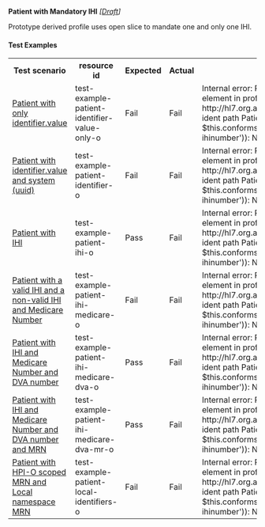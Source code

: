 **Patient with Mandatory IHI** *[[Draft](http://hl7.org/fhir/r4/valueset-publication-status.html)]*

Prototype derived profile uses open slice to mandate one and only one IHI.

#### Test Examples

<table class="list" style="width:100%">
    <colgroup>
       <col span="1" style="width: 19%;"/>
       <col span="1" style="width: 25%;"/>
       <col span="1" style="width: 10%;"/>
       <col span="1" style="width: 10%;"/>
       <col span="1" style="width: 20%;"/>
    </colgroup>
	<tbody>
      <tr>
        <th>Test scenario</th>
        <th>resource id</th>
        <th>Expected</th>
        <th>Actual</th>
		<th>Notes</th>
      </tr>
      <tr>
        <td><a href="Patient-test-example-patient-identifier-value-only-o.html">Patient with only identifier.value</a></td>
        <td>test-example-patient-identifier-value-only-o</td>
        <td>Fail</td>
        <td>Fail</td>
        <td>Internal error: Problem evaluating slicing expression for element in profile http://hl7.org.au/fhir/StructureDefinition/patient-ident-slice-ident path Patient.identifier[0] (fhirPath = true and $this.conformsTo('http://hl7.org.au/fhir/StructureDefinition/au-ihinumber')): Not supported yet</td>
      </tr>
      <tr>
        <td><a href="Patient-test-example-patient-identifier-o.html">Patient with identifier.value and system (uuid)</a></td>
        <td>test-example-patient-identifier-o</td>
        <td>Fail</td>
        <td>Fail</td>
        <td>Internal error: Problem evaluating slicing expression for element in profile http://hl7.org.au/fhir/StructureDefinition/patient-ident-slice-ident path Patient.identifier[0] (fhirPath = true and $this.conformsTo('http://hl7.org.au/fhir/StructureDefinition/au-ihinumber')): Not supported yet</td>
      </tr>
      <tr>
        <td><a href="Patient-test-example-patient-ihi-o.html">Patient with IHI</a></td>
        <td>test-example-patient-ihi-o</td>
        <td>Pass</td>
        <td>Fail</td>
        <td>Internal error: Problem evaluating slicing expression for element in profile http://hl7.org.au/fhir/StructureDefinition/patient-ident-slice-ident path Patient.identifier[0] (fhirPath = true and $this.conformsTo('http://hl7.org.au/fhir/StructureDefinition/au-ihinumber')): Not supported yet</td>
      </tr>
      <tr>
        <td><a href="Patient-test-example-patient-ihi-medicare-o.html">Patient with a valid IHI and a non-valid IHI and Medicare Number</a></td>
        <td>test-example-patient-ihi-medicare-o</td>
        <td>Fail</td>
        <td>Fail</td>
        <td>Internal error: Problem evaluating slicing expression for element in profile http://hl7.org.au/fhir/StructureDefinition/patient-ident-slice-ident path Patient.identifier[0] (fhirPath = true and $this.conformsTo('http://hl7.org.au/fhir/StructureDefinition/au-ihinumber')): Not supported yet</td>
      </tr>
      <tr>
        <td><a href="Patient-test-example-patient-ihi-medicare-dva-o.html">Patient with IHI and Medicare Number and DVA number</a></td>
        <td>test-example-patient-ihi-medicare-dva-o</td>
        <td>Pass</td>
        <td>Fail</td>
        <td>Internal error: Problem evaluating slicing expression for element in profile http://hl7.org.au/fhir/StructureDefinition/patient-ident-slice-ident path Patient.identifier[0] (fhirPath = true and $this.conformsTo('http://hl7.org.au/fhir/StructureDefinition/au-ihinumber')): Not supported yet</td>
      </tr>
      <tr>
        <td><a href="Patient-test-example-patient-ihi-medicare-dva-mr-o.html">Patient with IHI and Medicare Number and DVA number and MRN</a></td>
        <td>test-example-patient-ihi-medicare-dva-mr-o</td>
        <td>Pass</td>
        <td>Fail</td>
        <td>Internal error: Problem evaluating slicing expression for element in profile http://hl7.org.au/fhir/StructureDefinition/patient-ident-slice-ident path Patient.identifier[0] (fhirPath = true and $this.conformsTo('http://hl7.org.au/fhir/StructureDefinition/au-ihinumber')): Not supported yet</td>
      </tr>
      <tr>
        <td><a href="Patient-test-example-patient-local-identifiers-o.html">Patient with HPI-O scoped MRN and Local namespace MRN</a></td>
        <td>test-example-patient-local-identifiers-o</td>
        <td>Fail</td>
        <td>Fail</td>
        <td>Internal error: Problem evaluating slicing expression for element in profile http://hl7.org.au/fhir/StructureDefinition/patient-ident-slice-ident path Patient.identifier[0] (fhirPath = true and $this.conformsTo('http://hl7.org.au/fhir/StructureDefinition/au-ihinumber')): Not supported yet</td>
      </tr>
    </tbody>
</table>

